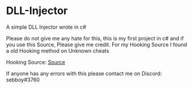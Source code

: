 # DLL-Injector
A simple DLL Injector wrote in c#


Please do not give me any hate for this, this is my first project in c# and if you use this Source, Please give me credit. For my Hooking Source I found a old Hooking method on Unknown cheats


Hooking Source: [Source](https://www.unknowncheats.me/forum/c-/82629-basic-dll-injector.html)


If anyone has any errors with this please contact me on Discord: sebboy#3760
